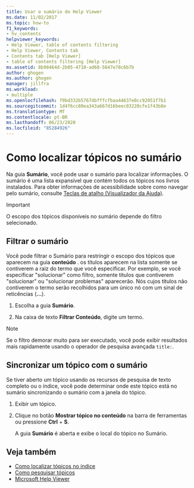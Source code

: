 ```yaml
---
title: Usar o sumário do Help Viewer
ms.date: 11/02/2017
ms.topic: how-to
f1_keywords:
- hv_contents
helpviewer_keywords:
- Help Viewer, table of contents filtering
- Help Viewer, Contents tab
- Contents tab [Help Viewer]
- table of contents filtering [Help Viewer]
ms.assetid: 8b98464d-2b05-4710-ad68-5647e78c6b7b
author: ghogen
ms.author: ghogen
manager: jillfra
ms.workload:
- multiple
ms.openlocfilehash: f9bd332b5767dbfffcfbaa44637e0cc92051f7b1
ms.sourcegitcommit: 1d4f6cc80ea343a667d16beec03220cfe1f43b8e
ms.translationtype: MT
ms.contentlocale: pt-BR
ms.lasthandoff: 06/23/2020
ms.locfileid: "85284926"
---
```

# Como localizar tópicos no sumário

Na guia **Sumário**, você pode usar o sumário para localizar informações. O sumário é uma lista expansível que contém todos os tópicos nos livros instalados. Para obter informações de acessibilidade sobre como navegar pelo sumário, consulte [Teclas de atalho (Visualizador da Ajuda)](../help-viewer/shortcut-keys.md).

> [!IMPORTANT]
> O escopo dos tópicos disponíveis no sumário depende do filtro selecionado.

## Filtrar o sumário

Você pode filtrar o Sumário para restringir o escopo dos tópicos que aparecem na guia **conteúdo** . os títulos aparecem na lista somente se contiverem a raiz do termo que você especificar. Por exemplo, se você especificar "solucionar" como filtro, somente títulos que contiverem "solucionar" ou "solucionar problemas" aparecerão. Nós cujos títulos não contiverem o termo serão recolhidos para um único nó com um sinal de reticências (**...**).

1. Escolha a guia **Sumário**.

2. Na caixa de texto **Filtrar Conteúdo**, digite um termo.

> [!NOTE]
> Se o filtro demorar muito para ser executado, você pode exibir resultados mais rapidamente usando o operador de pesquisa avançada `title:`.

## Sincronizar um tópico com o sumário

Se tiver aberto um tópico usando os recursos de pesquisa de texto completo ou o índice, você pode determinar onde este tópico está no sumário sincronizando o sumário com a janela do tópico.

1. Exibir um tópico.

2. Clique no botão **Mostrar tópico no conteúdo** na barra de ferramentas ou pressione **Ctrl** + **S**.

     A guia **Sumário** é aberta e exibe o local do tópico no Sumário.

## Veja também

- [Como localizar tópicos no índice](../help-viewer/find-topics-index.md)
- [Como pesquisar tópicos](../help-viewer/find-topics.md)
- [Microsoft Help Viewer](../help-viewer/overview.md)